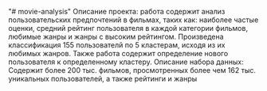 "# movie-analysis" 
Описание проекта: работа содержит анализ пользовательских предпочтений в фильмах, таких как: наиболее частые оценки, средний рейтинг пользователя в каждой категории фильмов, любимые жанры и жанры с высоким рейтингом.
Произведена классификация 155 пользователй по 5 кластерам, исходя из их любимых жанров. Также работа содержит определение нового пользователя к определенному кластеру.
Описание набора данных: Содержит более 200 тыс. фильмов, просмотренных более чем 162 тыс. уникальных пользователей, а также рейтинги и жанры
